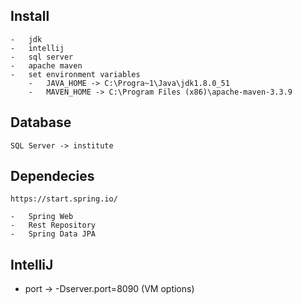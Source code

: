 ## Install
    -   jdk
    -   intellij
    -   sql server
    -   apache maven
    -   set environment variables
        -   JAVA_HOME -> C:\Progra~1\Java\jdk1.8.0_51
        -   MAVEN_HOME -> C:\Program Files (x86)\apache-maven-3.3.9

## Database
    SQL Server -> institute

## Dependecies
    https://start.spring.io/

    -   Spring Web
    -   Rest Repository
    -   Spring Data JPA

## IntelliJ
   - port -> -Dserver.port=8090 (VM options)

